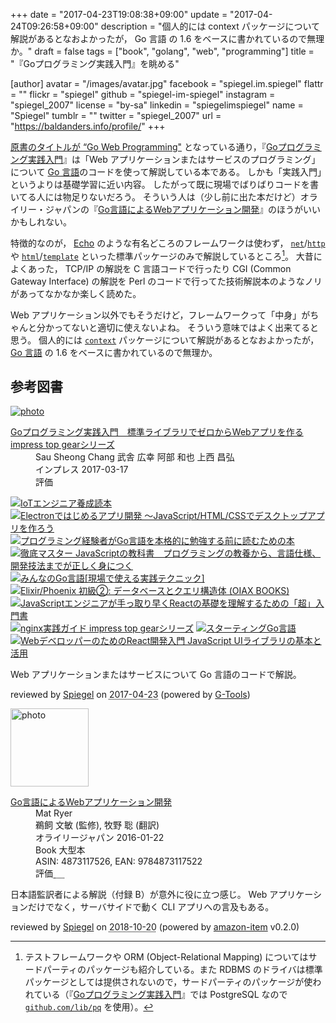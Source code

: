 +++
date = "2017-04-23T19:08:38+09:00"
update = "2017-04-24T09:26:58+09:00"
description = "個人的には context パッケージについて解説があるとなおよかったが， Go 言語 の 1.6 をベースに書かれているので無理か。"
draft = false
tags = ["book", "golang", "web", "programming"]
title = "『Goプログラミング実践入門』を眺める"

[author]
  avatar = "/images/avatar.jpg"
  facebook = "spiegel.im.spiegel"
  flattr = ""
  flickr = "spiegel"
  github = "spiegel-im-spiegel"
  instagram = "spiegel_2007"
  license = "by-sa"
  linkedin = "spiegelimspiegel"
  name = "Spiegel"
  tumblr = ""
  twitter = "spiegel_2007"
  url = "https://baldanders.info/profile/"
+++

[原書のタイトルが “Go Web Programming"](https://www.manning.com/books/go-web-programming "Manning | Go Web Programming") となっている通り，『[Goプログラミング実践入門]』は「Web アプリケーションまたはサービスのプログラミング」について [Go 言語]のコードを使って解説している本である。
しかも「実践入門」というよりは基礎学習に近い内容。
したがって既に現場でばりばりコードを書いてる人には物足りないだろう。
そういう人は（少し前に出た本だけど）オライリー・ジャパンの『[Go言語によるWebアプリケーション開発](https://www.amazon.co.jp/exec/obidos/ASIN/4873117526/baldandersinf-22/ "Go言語によるWebアプリケーション開発 | Mat Ryer, 鵜飼 文敏, 牧野 聡 |本 | 通販 | Amazon")』のほうがいいかもしれない。

特徴的なのが， [Echo](https://echo.labstack.com/ "Echo - High performance, minimalist Go web framework") のような有名どころのフレームワークは使わず， [`net`]/[`http`] や [`html`]/[`template`] といった標準パッケージのみで解説しているところ[^pkg]。
大昔によくあった， TCP/IP の解説を C 言語コードで行ったり CGI (Common Gateway Interface) の解説を Perl のコードで行ってた技術解説本のようなノリがあってなかなか楽しく読めた。

[^pkg]: テストフレームワークや ORM (Object-Relational Mapping) についてはサードパーティのパッケージも紹介している。また RDBMS のドライバは標準パッケージとしては提供されないので，サードパーティのパッケージが使われている（『[Goプログラミング実践入門]』では PostgreSQL なので [`github.com/lib/pq`] を使用）。

Web アプリケーション以外でもそうだけど，フレームワークって「中身」がちゃんと分かってないと適切に使えないよね。
そういう意味ではよく出来てると思う。
個人的には [`context`] パッケージについて解説があるとなおよかったが， [Go 言語] の 1.6 をベースに書かれているので無理か。

[Goプログラミング実践入門]: http://book.impress.co.jp/books/1115101145 "Goプログラミング実践入門 標準ライブラリでゼロからWebアプリを作る - インプレスブックス"
[Go 言語]: https://golang.org/ "The Go Programming Language"
[`net`]: https://golang.org/pkg/net/ "net - The Go Programming Language"
[`http`]: https://golang.org/pkg/net/http/ "http - The Go Programming Language"
[`html`]: https://golang.org/pkg/html/ "html - The Go Programming Language"
[`template`]: https://golang.org/pkg/html/template/ "template - The Go Programming Language"
[`github.com/lib/pq`]: https://github.com/lib/pq "lib/pq: Pure Go Postgres driver for database/sql"
[`context`]: https://golang.org/pkg/context/ "context - The Go Programming Language"

## 参考図書

<div class="hreview" ><a class="item url" href="https://www.amazon.co.jp/exec/obidos/ASIN/B06XKPNVWV/baldandersinf-22/"><img src="https://images-fe.ssl-images-amazon.com/images/I/51dQZeafzvL._SL160_.jpg" alt="photo" class="photo"  /></a><dl ><dt class="fn"><a class="item url" href="https://www.amazon.co.jp/exec/obidos/ASIN/B06XKPNVWV/baldandersinf-22/">Goプログラミング実践入門　標準ライブラリでゼロからWebアプリを作る impress top gearシリーズ</a></dt><dd>Sau Sheong Chang 武舎 広幸 阿部 和也 上西 昌弘 </dd><dd>インプレス 2017-03-17</dd><dd>評価<abbr class="rating" title="4"><img src="https://images-fe.ssl-images-amazon.com/images/G/01/detail/stars-4-0.gif" alt="" /></abbr> </dd></dl><p class="similar"><a href="https://www.amazon.co.jp/exec/obidos/ASIN/B06Y3JV86V/baldandersinf-22/" target="_top"><img src="https://images-fe.ssl-images-amazon.com/images/P/B06Y3JV86V.09._SCTHUMBZZZ_.jpg"  alt="IoTエンジニア養成読本"  /></a> <a href="https://www.amazon.co.jp/exec/obidos/ASIN/B06XTKZS7J/baldandersinf-22/" target="_top"><img src="https://images-fe.ssl-images-amazon.com/images/P/B06XTKZS7J.09._SCTHUMBZZZ_.jpg"  alt="Electronではじめるアプリ開発 ～JavaScript/HTML/CSSでデスクトップアプリを作ろう"  /></a> <a href="https://www.amazon.co.jp/exec/obidos/ASIN/B06XJ86BFZ/baldandersinf-22/" target="_top"><img src="https://images-fe.ssl-images-amazon.com/images/P/B06XJ86BFZ.09._SCTHUMBZZZ_.jpg"  alt="プログラミング経験者がGo言語を本格的に勉強する前に読むための本"  /></a> <a href="https://www.amazon.co.jp/exec/obidos/ASIN/B06XNQCW7B/baldandersinf-22/" target="_top"><img src="https://images-fe.ssl-images-amazon.com/images/P/B06XNQCW7B.09._SCTHUMBZZZ_.jpg"  alt="徹底マスター JavaScriptの教科書　プログラミングの教養から、言語仕様、開発技法までが正しく身につく"  /></a> <a href="https://www.amazon.co.jp/exec/obidos/ASIN/B01LMS7B1O/baldandersinf-22/" target="_top"><img src="https://images-fe.ssl-images-amazon.com/images/P/B01LMS7B1O.09._SCTHUMBZZZ_.jpg"  alt="みんなのGo言語[現場で使える実践テクニック]"  /></a> <a href="https://www.amazon.co.jp/exec/obidos/ASIN/B06X9PL5WD/baldandersinf-22/" target="_top"><img src="https://images-fe.ssl-images-amazon.com/images/P/B06X9PL5WD.09._SCTHUMBZZZ_.jpg"  alt="Elixir/Phoenix 初級②: データベースとクエリ構造体 (OIAX BOOKS)"  /></a> <a href="https://www.amazon.co.jp/exec/obidos/ASIN/B01MUS2RP9/baldandersinf-22/" target="_top"><img src="https://images-fe.ssl-images-amazon.com/images/P/B01MUS2RP9.09._SCTHUMBZZZ_.jpg"  alt="JavaScriptエンジニアが手っ取り早くReactの基礎を理解するための「超」入門書"  /></a> <a href="https://www.amazon.co.jp/exec/obidos/ASIN/B01N183E3H/baldandersinf-22/" target="_top"><img src="https://images-fe.ssl-images-amazon.com/images/P/B01N183E3H.09._SCTHUMBZZZ_.jpg"  alt="nginx実践ガイド impress top gearシリーズ"  /></a> <a href="https://www.amazon.co.jp/exec/obidos/ASIN/B01FH3KRTI/baldandersinf-22/" target="_top"><img src="https://images-fe.ssl-images-amazon.com/images/P/B01FH3KRTI.09._SCTHUMBZZZ_.jpg"  alt="スターティングGo言語"  /></a> <a href="https://www.amazon.co.jp/exec/obidos/ASIN/B01N1GOX62/baldandersinf-22/" target="_top"><img src="https://images-fe.ssl-images-amazon.com/images/P/B01N1GOX62.09._SCTHUMBZZZ_.jpg"  alt="WebデベロッパーのためのReact開発入門 JavaScript UIライブラリの基本と活用"  /></a> </p>
<p class="description">Web アプリケーションまたはサービスについて Go 言語のコードで解説。</p>
<p class="gtools" >reviewed by <a href='#maker' class='reviewer'>Spiegel</a> on <abbr class="dtreviewed" title="2017-04-23">2017-04-23</abbr> (powered by <a href="http://www.goodpic.com/mt/aws/index.html" >G-Tools</a>)</p>
</div>

<div class="hreview">
  <div class="photo"><a class="item url" href="https://www.amazon.co.jp/Go%E8%A8%80%E8%AA%9E%E3%81%AB%E3%82%88%E3%82%8BWeb%E3%82%A2%E3%83%97%E3%83%AA%E3%82%B1%E3%83%BC%E3%82%B7%E3%83%A7%E3%83%B3%E9%96%8B%E7%99%BA-Mat-Ryer/dp/4873117526?SubscriptionId=AKIAJYVUJ3DMTLAECTHA&tag=baldandersinf-22&linkCode=xm2&camp=2025&creative=165953&creativeASIN=4873117526"><img src="https://images-fe.ssl-images-amazon.com/images/I/51UoREcNrnL._SL160_.jpg" width="125" alt="photo"></a></div>
  <dl class="fn">
    <dt><a href="https://www.amazon.co.jp/Go%E8%A8%80%E8%AA%9E%E3%81%AB%E3%82%88%E3%82%8BWeb%E3%82%A2%E3%83%97%E3%83%AA%E3%82%B1%E3%83%BC%E3%82%B7%E3%83%A7%E3%83%B3%E9%96%8B%E7%99%BA-Mat-Ryer/dp/4873117526?SubscriptionId=AKIAJYVUJ3DMTLAECTHA&tag=baldandersinf-22&linkCode=xm2&camp=2025&creative=165953&creativeASIN=4873117526">Go言語によるWebアプリケーション開発</a></dt>
	<dd>Mat Ryer</dd>
	<dd>鵜飼 文敏 (監修), 牧野 聡 (翻訳)</dd>
    <dd>オライリージャパン 2016-01-22</dd>
    <dd>Book 大型本</dd>
    <dd>ASIN: 4873117526, EAN: 9784873117522</dd>
    <dd>評価<abbr class="rating fa-sm" title="4">&nbsp;<i class="fas fa-star"></i>&nbsp;<i class="fas fa-star"></i>&nbsp;<i class="fas fa-star"></i>&nbsp;<i class="fas fa-star"></i>&nbsp;<i class="far fa-star"></i></abbr></dd>
  </dl>
  <p class="description">日本語監訳者による解説（付録 B）が意外に役に立つ感じ。 Web アプリケーションだけでなく，サーバサイドで動く CLI アプリへの言及もある。</p>
  <p class="powered-by" >reviewed by <a href='#maker' class='reviewer'>Spiegel</a> on <abbr class="dtreviewed" title="2018-10-20">2018-10-20</abbr> (powered by <a href="https://github.com/spiegel-im-spiegel/amazon-item" >amazon-item</a> v0.2.0)</p>
</div>

